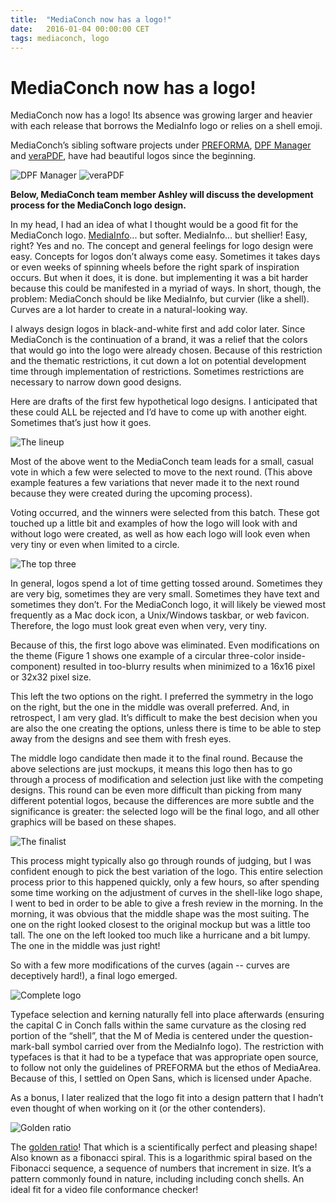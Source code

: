 ```yaml
---
title:  "MediaConch now has a logo!"
date:   2016-01-04 00:00:00 CET
tags: mediaconch, logo
---
```


# MediaConch now has a logo!

MediaConch now has a logo! Its absence was growing larger and heavier with each release that borrows the MediaInfo logo or relies on a shell emoji.

MediaConch’s sibling software projects under [PREFORMA](http://www.preforma-project.eu/), [DPF Manager](http://dpfmanager.org/) and [veraPDF](http://verapdf.org/), have had beautiful logos since the beginning.


![DPF Manager](/bundles/mediaconch/img/dpf_logo.png) ![veraPDF](/bundles/mediaconch/img/verapdf_logo.png)


**Below, MediaConch team member Ashley will discuss the development process for the MediaConch logo design.**

In my head, I had an idea of what I thought would be a good fit for the MediaConch logo. [MediaInfo](https://mediaarea.net/en/MediaInfo)... but softer. MediaInfo... but shellier! Easy, right? Yes and no. The concept and general feelings for logo design were easy. Concepts for logos don’t always come easy. Sometimes it takes days or even weeks of spinning wheels before the right spark of inspiration occurs. But when it does, it is done. but implementing it was a bit harder because this could be manifested in a myriad of ways. In short, though, the problem: MediaConch should be like MediaInfo, but curvier (like a shell). Curves are a lot harder to create in a natural-looking way.

I always design logos in black-and-white first and add color later. Since MediaConch is the continuation of a brand, it was a relief that the colors that would go into the logo were already chosen. Because of this restriction and the thematic restrictions, it cut down a lot on potential development time through implementation of restrictions. Sometimes restrictions are necessary to narrow down good designs.

Here are drafts of the first few hypothetical logo designs. I anticipated that these could ALL be rejected and I’d have to come up with another eight. Sometimes that’s just how it goes.


![The lineup](/bundles/mediaconch/img/drafts.png)


Most of the above went to the MediaConch team leads for a small, casual vote in which a few were selected to move to the next round. (This above example features a few variations that never made it to the next round because they were created during the upcoming process).

Voting occurred, and the winners were selected from this batch. These got touched up a little bit and examples of how the logo will look with and without logo were created, as well as how each logo will look even when very tiny or even when limited to a circle.


![The top three](/bundles/mediaconch/img/logo_finalists.png)


In general, logos spend a lot of time getting tossed around. Sometimes they are very big, sometimes they are very small. Sometimes they have text and sometimes they don’t. For the MediaConch logo, it will likely be viewed most frequently as a Mac dock icon, a Unix/Windows taskbar, or web favicon. Therefore, the logo must look great even when very, very tiny.

Because of this, the first logo above was eliminated. Even modifications on the theme (Figure 1 shows one example of a circular three-color inside-component) resulted in too-blurry results when minimized to a 16x16 pixel or 32x32 pixel size.

This left the two options on the right. I preferred the symmetry in the logo on the right, but the one in the middle was overall preferred. And, in retrospect, I am very glad. It’s difficult to make the best decision when you are also the one creating the options, unless there is time to be able to step away from the designs and see them with fresh eyes.

The middle logo candidate then made it to the final round. Because the above selections are just mockups, it means this logo then has to go through a process of modification and selection just like with the competing designs. This round can be even more difficult than picking from many different potential logos, because the differences are more subtle and the significance is greater: the selected logo will be the final logo, and all other graphics will be based on these shapes.


![The finalist](/bundles/mediaconch/img/logo_final_three.png)



This process might typically also go through rounds of judging, but I was confident enough to pick the best variation of the logo. This entire selection process prior to this happened quickly, only a few hours, so after spending some time working on the adjustment of curves in the shell-like logo shape, I went to bed in order to be able to give a fresh review in the morning. In the morning, it was obvious that the middle shape was the most suiting. The one on the right looked closest to the original mockup but was a little too tall. The one on the left looked too much like a hurricane and a bit lumpy. The one in the middle was just right!

So with a few more modifications of the curves (again -- curves are deceptively hard!), a final logo emerged.


![Complete logo](/bundles/mediaconch/img/ms-icon-310x310.png)


Typeface selection and kerning naturally fell into place afterwards (ensuring the capital C in Conch falls within the same curvature as the closing red portion of the “shell”, that the M of Media is centered under the question-mark-ball symbol carried over from the MediaInfo logo). The restriction with typefaces is that it had to be a typeface that was appropriate open source, to follow not only the guidelines of PREFORMA but the ethos of MediaArea. Because of this, I settled on Open Sans, which is licensed under Apache.

As a bonus, I later realized that the logo fit into a design pattern that I hadn’t even thought of when working on it (or the other contenders).


![Golden ratio](/bundles/mediaconch/img/golden_ratio.png)


The [golden ratio](https://en.wikipedia.org/wiki/Golden_ratio)! That which is a scientifically perfect and pleasing shape! Also known as a fibonacci spiral. This is a logarithmic spiral based on the Fibonacci sequence, a sequence of numbers that increment in size. It’s a pattern commonly found in nature, including including conch shells. An ideal fit for a video file conformance checker!
